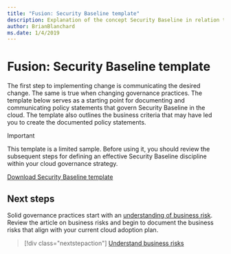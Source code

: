 ```yaml
---
title: "Fusion: Security Baseline template"
description: Explanation of the concept Security Baseline in relation to cloud governance
author: BrianBlanchard
ms.date: 1/4/2019
---
```


# Fusion: Security Baseline template

The first step to implementing change is communicating the desired change. The same is true when changing governance practices. The template below serves as a starting point for documenting and communicating policy statements that govern Security Baseline in the cloud. The template also outlines the business criteria that may have led you to create the documented policy statements.

> [!IMPORTANT]
> This template is a limited sample. Before using it, you should review the subsequent steps for defining an effective Security Baseline discipline within your cloud governance strategy.

<!-- markdownlint-disable MD033 -->

 <a href="https://archcenter.blob.core.windows.net/cdn/fusion/governance/Security Baseline Template.docx">Download Security Baseline template</a>

<!-- markdownlint-enable MD033 -->

## Next steps

Solid governance practices start with an [understanding of business risk](./business-risks.md). Review the article on business risks and begin to document the business risks that align with your current cloud adoption plan.

> [!div class="nextstepaction"]
> [Understand business risks](./business-risks.md)
